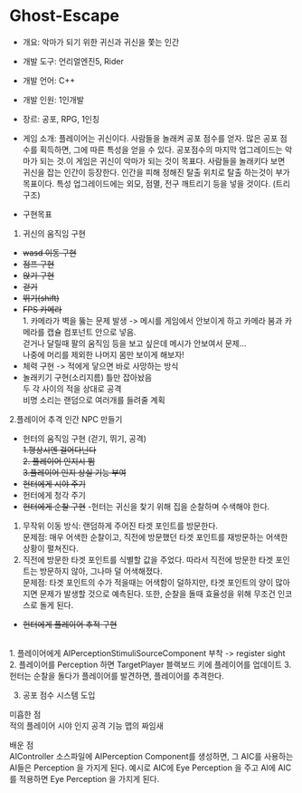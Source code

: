  # Ghost-Escape


- 개요: 악마가 되기 위한 귀신과 귀신을 쫓는 인간
- 개발 도구: 언리얼엔진5, Rider
- 개발 언어: C++
- 개발 인원: 1인개발
- 장르: 공포, RPG, 1인칭
- 게임 소개: 플레이어는 귀신이다. 사람들을 놀래켜 공포 점수를 얻자. 많은 공포 점수를 획득하면, 그에 따른 특성을 얻을 수 있다. 공포점수의 마지막 업그레이드는 악마가 되는 것.이 게임은 귀신이 악마가 되는 것이 목표다. 사람들을 놀래키다 보면 귀신을 잡는 인간이 등장한다. 인간을 피해 정해진 탈출 위치로 탈출 하는것이 부가 목표이다. 특성 업그레이드에는 외모, 점멸, 전구 깨트리기 등을 넣을 것이다. (트리구조)

- 구현목표<br>
1. 귀신의 움직임 구현 
 - ~~wasd 이동 구현~~
 - ~~점프 구현~~
 - ~~앉기 구현~~
 - ~~걷기~~
 - ~~뛰기(shift)~~
 - ~~FPS 카메라~~ 
 <br> 1. 카메라가 벽을 뚫는 문제 발생 -> 메시를 게임에서 안보이게 하고 카메라 붐과 카메라를 캡슐 컴포넌트 안으로 넣음.
 <br> 걷거나 달릴때 팔의 움직임 등을 보고 싶은데 메시가 안보여서 문제...
 <br> 나중에 머리를 제외한 나머지 몸만 보이게 해보자!
 - 체력 구현 -> 적에게 닿으면 바로 사망하는 방식
 - 놀래키기 구현(소리지름) 틀만 잡아놨음
<br> 두 각 사이의 적을 상대로 공격
<br> 비명 소리는 랜덤으로 여러개를 들려줄 계획


2.플레이어 추격 인간 NPC 만들기
  - 헌터의 움직임 구현 (걷기, 뛰기, 공격)
  <br>~~1.평상시엔 걸어다닌다~~
  <br>~~2. 플레이어 인지시 뜀~~
  <br>~~3.플레이어 인지 상실 기능 부여~~ 
  - ~~헌터에게 시야 주기~~
  - 헌터에게 청각 주기
  - ~~헌터에게 순찰 구현~~
  -헌터는 귀신을 찾기 위해 집을 순찰하며 수색해야 한다. <br>
   1. 무작위 이동 방식: 랜덤하게 주어진 타겟 포인트를 방문한다. <br>문제점: 매우 어색한 순찰이고, 직전에 방문했던 타겟 포인트를 재방문하는 어색한 상황이 펼쳐진다.
   2. 직전에 방문한 타겟 포인트를 식별할 값을 주었다. 따라서 직전에 방문한 타겟 포인트는 방문하지 않아, 그나마 덜 어색해졌다. <br>문제점: 타겟 포인트의 수가 적을때는 어색함이 덜하지만, 타겟 포인트의 양이 많아지면 문제가 발생할 것으로 예측된다. 또한, 순찰을 돌때 효율성을 위해 무조건 인코스로 돌게 된다.
   
  - ~~헌터에게 플레이어 추적 구현~~
  <br>
  1. 플레이어에게 AIPerceptionStimuliSourceComponent 부착 -> register sight 
  2. 플레이어를 Perception 하면 TargetPlayer 블랙보드 키에 플레이어를 업데이트
  3. 헌터는 순찰을 돌다가 플레이어를 발견하면, 플레이어를 추격한다.

3. 공포 점수 시스템 도입

미흡한 점 <br>
적의 플레이어 시야 인지
공격 기능
맵의 짜임새 

배운 점<br>
AIController 소스파일에 AIPerception Component를 생성하면, 그 AIC를 사용하는 AI들은 Perception 을 가지게 된다. 예시로 AIC에 Eye Perception 을 주고 AI에 AIC를 적용하면 Eye Perception 을 가지게 된다.





